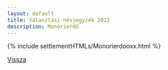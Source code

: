 ```yaml
---
layout: default
title: Választási névjegyzék 2022
description: Monorierdő
---
```


{% include settlementHTMLs/Monorierdooxx.html %}

[Vissza](./)